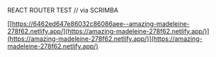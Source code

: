 REACT ROUTER TEST // via SCRIMBA

[[https://6462ed647e86032c86086aee--amazing-madeleine-278f62.netlify.app/](https://amazing-madeleine-278f62.netlify.app/)](https://amazing-madeleine-278f62.netlify.app/)](https://amazing-madeleine-278f62.netlify.app/)
